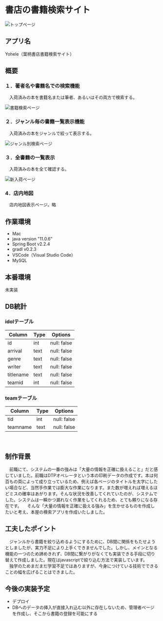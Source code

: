 # 書店の書籍検索サイト
![トップページ](https://lh3.googleusercontent.com/LqCKCYp339R4mto_1WY2_lFdBGDGutXxdV6W_x7KbWLTl-ZQpsHyBt995WzIh2MpJPP23A0pBeMJ2OTnVKF4zllrAqKoc6_-3h-_l18vEP5UIhj6Zow=w1280)

## アプリ名
Yohele（葉柄書店書籍検索サイト）

## 概要

### １．著者名や書籍名での検索機能
　入荷済みの本を書籍名または筆者、あるいはその両方で検索する。
  
![書籍検索ページ](https://lh6.googleusercontent.com/Jh5wTWozyR5BnCCwRIN9WIReroMsskXF8I-17TUNwGJHV3YuQ5VLcm7m54-ocXrDwu42AH5Mday5v5l1OWNhhsO2s97NhTCHn46cCZsTZevKzzz-nE8D=w1280)


### ２．ジャンル毎の書籍一覧表示機能
　入荷済みの本をジャンルで絞って表示する。
  
![ジャンル別検索ページ](https://lh5.googleusercontent.com/GA5jJu5iArSTj63xncMBoQPDnJcAAJGB6hX_wBhLjnFV9ecvBng6FOnNH5Xl3-WtiDIvSpPX-HaW4c4tMtZKsXInucd7w16L-0l3O4BoY3JWKAAs0g=w1280)


### ３．全書籍の一覧表示
　入荷済みの本を全て確認する。

![新入荷ページ](https://lh5.googleusercontent.com/l3PkUTtH1lp6PPzyecdLrUkEhVGDzwAzU46SutXJAC_GFQkAlLNGscaOA_X3b93HoqGNZ1GUbgRyVEUy38D-FAo5t-Ci5FbIRgrwEu53aoM7X9FfoyM=w1280)


### 4．店内地図
　店内地図表示ページ。略



## 作業環境

* Mac
* java version "11.0.6"
* Spring Boot v2.2.4
* gradl v0.2.3
* VSCode（Visual Studio Code）
* MySQL

## 本番環境
未実装

## DB統計
### idolテーブル
|Column|Type|Options|
|------|----|-------|
|id|int|null: false|
|arrival|text|null: false|
|genre|text|null: false|
|writer|text|null: false|
|titlename|text|null: false|
|teamid|int|null: false|

### teamテーブル
|Column|Type|Options|
|------|----|-------|
|tid|int|null: false|
|teamname|text|null: false|



　
## 制作背景
　前職にて、システムの一番の強みは「大量の情報を正確に扱えること」だと感じていました。前職はDTPオペレータという本の印刷データの作成です。本は何百もの頁によって成り立っているため、例えば各ページのタイトルを太字にしたい場合など、当然手作業では膨大な作業になります。また数が増えれば増えるほどミスの確率はあがります。そんな状況を改善してくれていたのが、システムでした。システムは一瞬かつ漏れなく作業をしてくれるため、とても頼りになる存在です。
　そんな「大量の情報を正確に扱える強み」を生かせるものを作成したいと考え、本屋の検索アプリを作成いたしました。

## 工夫したポイント
　ジャンルから書籍を絞り込めるようにするために、DB間に関係をもたせようとしましたが、実力不足により上手くできませんでした。しかし、メインとなる機能の一つのため諦めきれず、DB間に繋がりがなくても実装できる手段に切り替えて作成しました。現在はjavascriptで絞り込む方法で実装しています。<br>
　独学のためまだまだ学習不足ではありますが、今身につけている技術でできることの幅を広げることはできました。


## 今後の実装予定
* デプロイ
* DBへのデータの挿入が直接入れ込む以外に存在しないため、管理者ページを作成し、そこから書籍の登録を可能にする
